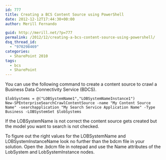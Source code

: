 ```yaml
---
id: 777
title: Creating a BCS Content Source using PowerShell
date: 2012-12-12T17:44:30+00:00
author: Merill Fernando

guid: http://merill.net/?p=777
permalink: /2012/12/creating-a-bcs-content-source-using-powershell/
dsq_thread_id:
  - "970298469"
categories:
  - SharePoint 2010
tags:
  - bcs
  - SharePoint
---
```

You can use the following command to create a content source to crawl a Business Data Connectivity Service (BDCS).
<pre><code>$lobSystems = @("LOBSystemName1","LOBSystemNameInstance1") 
New-SPEnterpriseSearchCrawlContentSource -name "My Content Source Name" -searchapplication "My Search Service Application Name" -Type Business -LOBSystemSet $lobSystems</code></pre>
If the LOBSystemName is not correct the content source gets created but the model you want to search is not checked.

To figure out the right values for the LOBSystemName and LOBSystemInstanceName look no further than the bdcm file in your solution. Open the .bdcm file in notepad and use the Name attributes of the LobSystem and LobSystemInstance nodes.

&nbsp;
<pre></pre>